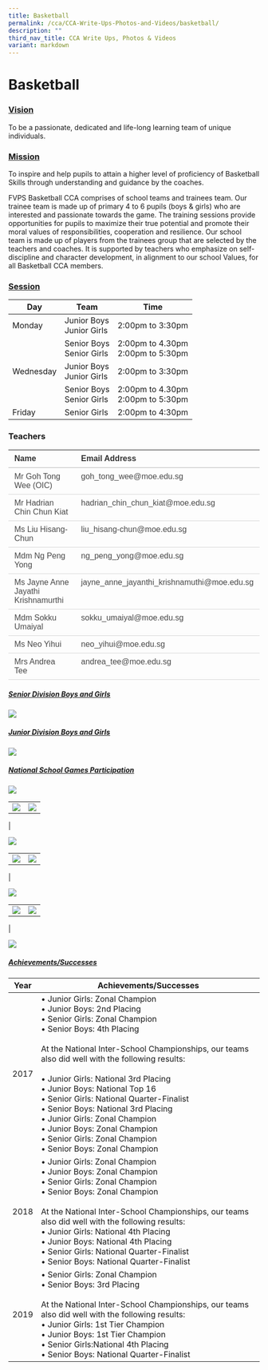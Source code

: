 ```yaml
---
title: Basketball
permalink: /cca/CCA-Write-Ups-Photos-and-Videos/basketball/
description: ""
third_nav_title: CCA Write Ups, Photos & Videos
variant: markdown
---
```

# Basketball
### <u>Vision</u>

To be a passionate, dedicated and life-long learning team of unique individuals.  

### <u> Mission</u>

To inspire and help pupils to attain a higher level of proficiency of Basketball Skills through understanding and guidance by the coaches. 

FVPS Basketball CCA comprises of school teams and trainees team. Our trainee team is made up of primary 4 to 6 pupils (boys &amp; girls) who are interested and passionate towards the game. The training sessions provide opportunities for pupils to maximize their true potential and promote their moral values of responsibilities, cooperation and resilience. Our school team is made up of players from the trainees group that are selected by the teachers and coaches. It is supported by teachers who emphasize on self-discipline and character development, in alignment to our school Values, for all Basketball CCA members.

  
### <u><b> Session</b></u>

| Day       | Team                     | Time                               |
|-----------|--------------------------|------------------------------------|
| Monday    | Junior Boys<br> Junior Girls |  2:00pm to 3:30pm                  |
|           | Senior Boys <br>Senior Girls | 2:00pm to 4.30pm <br>2:00pm to 5:30pm  |
| Wednesday | Junior Boys<br> Junior Girls |  2:00pm to 3:30pm                  |
|           | Senior Boys<br> Senior Girls | 2:00pm to 4.30pm<br> 2:00pm to 5:30pm  |
| Friday    | Senior Girls             | 2:00pm to 4:30pm                   |

### **Teachers**

<table style="border-collapse:collapse;mso-yfti-tbllook:1184" cellpadding="0" cellspacing="0" border="0" class="MsoNormalTable"><tbody><tr style="mso-yfti-irow:0;mso-yfti-firstrow:yes;height:27.0pt"><td style="border:none;border-bottom:solid #D6D6D6 1.5pt;
  padding:6.0pt 9.0pt 6.0pt 9.0pt;height:27.0pt" valign="top"><p style="margin:0in"><b><span style="font-family:&quot;Arial&quot;,sans-serif;
  color:#323232">Name</span></b></p></td><td style="border:none;border-bottom:solid #D6D6D6 1.5pt;
  padding:6.0pt 9.0pt 6.0pt 9.0pt;height:27.0pt" valign="top"><p style="margin:0in"><b><span style="font-family:&quot;Arial&quot;,sans-serif;
  color:#323232">Email Address</span></b></p></td></tr><tr style="mso-yfti-irow:1;height:27.0pt"><td style="border:none;border-bottom:solid #D6D6D6 1.0pt;
  mso-border-top-alt:solid #D6D6D6 1.5pt;mso-border-top-alt:solid #D6D6D6 1.5pt;
  mso-border-bottom-alt:solid #D6D6D6 .5pt;padding:6.0pt 9.0pt 6.0pt 9.0pt;
  height:27.0pt" valign="top"><p style="margin:0in"><span style="font-family:&quot;Arial&quot;,sans-serif;color:#484848">Mr Goh Tong Wee (OIC)</span></p></td><td style="border:none;border-bottom:solid #D6D6D6 1.0pt;
  mso-border-top-alt:solid #D6D6D6 1.5pt;mso-border-top-alt:solid #D6D6D6 1.5pt;
  mso-border-bottom-alt:solid #D6D6D6 .5pt;padding:6.0pt 9.0pt 6.0pt 9.0pt;
  height:27.0pt" valign="top"><p style="margin:0in"><span style="font-family:&quot;Arial&quot;,sans-serif;color:#484848">goh_tong_wee@moe.edu.sg</span></p></td></tr><tr style="mso-yfti-irow:2;height:26.25pt"><td style="border:none;border-bottom:solid #D6D6D6 1.0pt;
  mso-border-top-alt:solid #D6D6D6 .5pt;mso-border-top-alt:solid #D6D6D6 .5pt;
  mso-border-bottom-alt:solid #D6D6D6 .5pt;padding:6.0pt 9.0pt 6.0pt 9.0pt;
  height:26.25pt" valign="top"><p style="margin:0in"><span style="font-family:&quot;Arial&quot;,sans-serif;color:#484848">Mr Hadrian Chin Chun Kiat</span></p></td><td style="border:none;border-bottom:solid #D6D6D6 1.0pt;
  mso-border-top-alt:solid #D6D6D6 .5pt;mso-border-top-alt:solid #D6D6D6 .5pt;
  mso-border-bottom-alt:solid #D6D6D6 .5pt;padding:6.0pt 9.0pt 6.0pt 9.0pt;
  height:26.25pt" valign="top"><p style="margin:0in"><span style="font-family:&quot;Arial&quot;,sans-serif;color:#484848">hadrian_chin_chun_kiat@moe.edu.sg</span></p></td></tr><tr style="mso-yfti-irow:3;height:26.25pt"><td style="border:none;border-bottom:solid #D6D6D6 1.0pt;
  mso-border-top-alt:solid #D6D6D6 .5pt;mso-border-top-alt:solid #D6D6D6 .5pt;
  mso-border-bottom-alt:solid #D6D6D6 .5pt;padding:6.0pt 9.0pt 6.0pt 9.0pt;
  height:26.25pt" valign="top"><p style="margin:0in"><span style="font-family:&quot;Arial&quot;,sans-serif;color:#484848">Ms Liu Hisang-Chun</span></p></td><td style="border:none;border-bottom:solid #D6D6D6 1.0pt;
  mso-border-top-alt:solid #D6D6D6 .5pt;mso-border-top-alt:solid #D6D6D6 .5pt;
  mso-border-bottom-alt:solid #D6D6D6 .5pt;padding:6.0pt 9.0pt 6.0pt 9.0pt;
  height:26.25pt" valign="top"><p style="margin:0in"><span style="font-family:&quot;Arial&quot;,sans-serif;color:#484848">liu_hisang-chun@moe.edu.sg</span></p></td></tr><tr style="mso-yfti-irow:2;height:26.25pt"><td style="border:none;border-bottom:solid #D6D6D6 1.0pt;
  mso-border-top-alt:solid #D6D6D6 .5pt;mso-border-top-alt:solid #D6D6D6 .5pt;
  mso-border-bottom-alt:solid #D6D6D6 .5pt;padding:6.0pt 9.0pt 6.0pt 9.0pt;
  height:26.25pt" valign="top"><p style="margin:0in"><span style="font-family:&quot;Arial&quot;,sans-serif;color:#484848">Mdm Ng Peng Yong</span></p></td><td style="border:none;border-bottom:solid #D6D6D6 1.0pt;
  mso-border-top-alt:solid #D6D6D6 .5pt;mso-border-top-alt:solid #D6D6D6 .5pt;
  mso-border-bottom-alt:solid #D6D6D6 .5pt;padding:6.0pt 9.0pt 6.0pt 9.0pt;
  height:26.25pt" valign="top"><p style="margin:0in"><span style="font-family:&quot;Arial&quot;,sans-serif;color:#484848">ng_peng_yong@moe.edu.sg</span></p></td></tr><tr style="mso-yfti-irow:2;height:26.25pt"><td style="border:none;border-bottom:solid #D6D6D6 1.0pt;
  mso-border-top-alt:solid #D6D6D6 .5pt;mso-border-top-alt:solid #D6D6D6 .5pt;
  mso-border-bottom-alt:solid #D6D6D6 .5pt;padding:6.0pt 9.0pt 6.0pt 9.0pt;
  height:26.25pt" valign="top"><p style="margin:0in"><span style="font-family:&quot;Arial&quot;,sans-serif;color:#484848">Ms Jayne Anne Jayathi Krishnamurthi</span></p></td><td style="border:none;border-bottom:solid #D6D6D6 1.0pt;
  mso-border-top-alt:solid #D6D6D6 .5pt;mso-border-top-alt:solid #D6D6D6 .5pt;
  mso-border-bottom-alt:solid #D6D6D6 .5pt;padding:6.0pt 9.0pt 6.0pt 9.0pt;
  height:26.25pt" valign="top"><p style="margin:0in"><span style="font-family:&quot;Arial&quot;,sans-serif;color:#484848">jayne_anne_jayanthi_krishnamuthi@moe.edu.sg</span></p></td></tr><tr style="mso-yfti-irow:3;height:26.25pt"><td style="border:none;border-bottom:solid #D6D6D6 1.0pt;
  mso-border-top-alt:solid #D6D6D6 .5pt;mso-border-top-alt:solid #D6D6D6 .5pt;
  mso-border-bottom-alt:solid #D6D6D6 .5pt;padding:6.0pt 9.0pt 6.0pt 9.0pt;
  height:26.25pt" valign="top"><p style="margin:0in"><span style="font-family:&quot;Arial&quot;,sans-serif;color:#484848">Mdm Sokku Umaiyal</span></p></td><td style="border:none;border-bottom:solid #D6D6D6 1.0pt;
  mso-border-top-alt:solid #D6D6D6 .5pt;mso-border-top-alt:solid #D6D6D6 .5pt;
  mso-border-bottom-alt:solid #D6D6D6 .5pt;padding:6.0pt 9.0pt 6.0pt 9.0pt;
  height:26.25pt" valign="top"><p style="margin:0in"><span style="font-family:&quot;Arial&quot;,sans-serif;color:#484848">sokku_umaiyal@moe.edu.sg</span></p></td></tr><tr style="mso-yfti-irow:3;height:26.25pt"><td style="border:none;border-bottom:solid #D6D6D6 1.0pt;
  mso-border-top-alt:solid #D6D6D6 .5pt;mso-border-top-alt:solid #D6D6D6 .5pt;
  mso-border-bottom-alt:solid #D6D6D6 .5pt;padding:6.0pt 9.0pt 6.0pt 9.0pt;
  height:26.25pt" valign="top"><p style="margin:0in"><span style="font-family:&quot;Arial&quot;,sans-serif;color:#484848">Ms Neo Yihui</span></p></td><td style="border:none;border-bottom:solid #D6D6D6 1.0pt;
  mso-border-top-alt:solid #D6D6D6 .5pt;mso-border-top-alt:solid #D6D6D6 .5pt;
  mso-border-bottom-alt:solid #D6D6D6 .5pt;padding:6.0pt 9.0pt 6.0pt 9.0pt;
  height:26.25pt" valign="top"><p style="margin:0in"><span style="font-family:&quot;Arial&quot;,sans-serif;color:#484848">neo_yihui@moe.edu.sg</span></p></td></tr><tr style="mso-yfti-irow:3;height:26.25pt"><td style="border:none;border-bottom:solid #D6D6D6 1.0pt;
  mso-border-top-alt:solid #D6D6D6 .5pt;mso-border-top-alt:solid #D6D6D6 .5pt;
  mso-border-bottom-alt:solid #D6D6D6 .5pt;padding:6.0pt 9.0pt 6.0pt 9.0pt;
  height:26.25pt" valign="top"><p style="margin:0in"><span style="font-family:&quot;Arial&quot;,sans-serif;color:#484848">Mrs Andrea Tee</span></p></td><td style="border:none;border-bottom:solid #D6D6D6 1.0pt;
  mso-border-top-alt:solid #D6D6D6 .5pt;mso-border-top-alt:solid #D6D6D6 .5pt;
  mso-border-bottom-alt:solid #D6D6D6 .5pt;padding:6.0pt 9.0pt 6.0pt 9.0pt;
  height:26.25pt" valign="top"><p style="margin:0in"><span style="font-family:&quot;Arial&quot;,sans-serif;color:#484848">andrea_tee@moe.edu.sg</span></p></td></tr>


	

</tbody></table>


##### <u><b>Senior Division Boys and Girls</b></u>

![](/images/Cca/Basketball/bb%201.jpg)

##### <u><b>Junior Division Boys and Girls</b></u>
![](/images/Cca/Basketball/bb2.jpg)

##### <u><b>National School Games Participation</b></u>
![](/images/Cca/Basketball/bb3.jpg)

|   |   |
|---|---|
|![](/images/Cca/Basketball/bb5.jpg)   | ![](/images/Cca/Basketball/bb4.jpg)
  |

![](/images/Cca/Basketball/bb6.jpg)

|   |   |
|---|---|
|![](/images/Cca/Basketball/bb7.jpg)   | ![](/images/Cca/Basketball/bb8.jpg)
  |

![](/images/Cca/Basketball/bb9.jpg)

|   |   |
|---|---|
|![](/images/Cca/Basketball/bb10.jpg)   | ![](/images/Cca/Basketball/bb12.jpg)
  |

![](/images/Cca/Basketball/bb11.jpg)

##### <u><b>Achievements/Successes</b></u>

| Year  | Achievements/Successes           |
|-------|-------------------------------------------------|
| 2017  | • Junior Girls: Zonal Champion<br>• Junior Boys: 2nd Placing<br>• Senior Girls: Zonal Champion<br>• Senior Boys: 4th Placing<br><br>At the National Inter-School Championships, our teams also did well with the following results:<br><br>• Junior Girls: National 3rd Placing<br>• Junior Boys: National Top 16<br>• Senior Girls: National Quarter-Finalist<br>• Senior Boys: National 3rd Placing<br>• Junior Girls: Zonal Champion<br>• Junior Boys: Zonal Champion<br>• Senior Girls: Zonal Champion<br>• Senior Boys: Zonal Champion |
| 2018  | • Junior Girls: Zonal Champion<br>• Junior Boys: Zonal Champion<br>• Senior Girls: Zonal Champion<br>• Senior Boys: Zonal Champion<br><br>At the National Inter-School Championships, our teams also did well with the following results:<br>• Junior Girls: National 4th Placing<br>• Junior Boys: National 4th Placing<br>• Senior Girls: National Quarter-Finalist<br>• Senior Boys: National Quarter-Finalist                                                                                                                           |
|  2019 | • Senior Girls: Zonal Champion<br>• Senior Boys: 3rd Placing<br><br>At the National Inter-School Championships, our teams also did well with the following results:<br>• Junior Girls: 1st Tier Champion<br>• Junior Boys: 1st Tier Champion<br>• Senior Girls:National 4th Placing<br>• Senior Boys: National Quarter-Finalist                                                              |